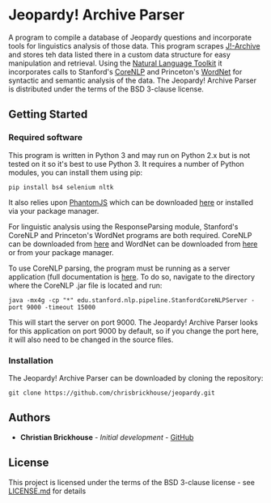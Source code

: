# Jeopardy! Archive Parser

A program to compile a database of Jeopardy questions and incorporate tools for linguistics analysis of those data. This program scrapes [J!-Archive](http://www.j-archive.com) and stores teh data listed there in a custom data structure for easy manipulation and retrieval. Using the [Natural Language Toolkit](https://github.com/nltk/nltk) 
it incorporates calls to Stanford's [CoreNLP](https://github.com/stanfordnlp/CoreNLP) and Princeton's [WordNet](https://wordnet.princeton.edu/) for syntactic and semantic analysis of the data. The Jeopardy! Archive Parser is distributed under the terms of the BSD 3-clause license.

## Getting Started

### Required software

This program is written in Python 3 and may run on Python 2.x but is not tested on it so it's best to use Python 3. It requires a number of Python modules, you can install them using pip:

```
pip install bs4 selenium nltk
```

It also relies upon [PhantomJS](https://github.com/ariya/phantomjs/) which can be downloaded [here](http://phantomjs.org/) or installed via your package manager.

For linguistic analysis using the ResponseParsing module, Stanford's CoreNLP and Princeton's WordNet programs are both required. CoreNLP can be downloaded from [here](https://stanfordnlp.github.io/CoreNLP/download.html) and WordNet can be downloaded from [here](https://wordnet.princeton.edu/wordnet/download/current-version/) or from your package manager.

To use CoreNLP parsing, the program must be running as a server application (full documentation is [here](https://stanfordnlp.github.io/CoreNLP/corenlp-server.html). To do so, navigate to the directory where the CoreNLP .jar file is located and run:

```java -mx4g -cp "*" edu.stanford.nlp.pipeline.StanfordCoreNLPServer -port 9000 -timeout 15000```

This will start the server on port 9000. The Jeopardy! Archive Parser looks for this application on port 9000 by default, so if you change the port here, it will also need to be changed in the source files.

### Installation

The Jeopardy! Archive Parser can be downloaded by cloning the repository:

```
git clone https://github.com/chrisbrickhouse/jeopardy.git
```

## Authors

* **Christian Brickhouse** - *Initial development* - [GitHub](https://github.com/chrisbrickhouse)

## License

This project is licensed under the terms of the BSD 3-clause license - see [LICENSE.md](LICENSE.md) for details
